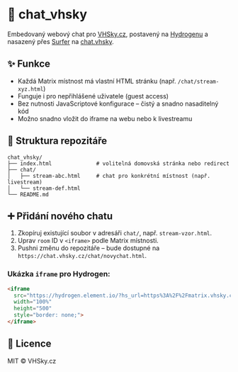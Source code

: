 # 💬 chat_vhsky

Embedovaný webový chat pro [VHSky.cz](https://vhsky.cz), postavený na [Hydrogenu](https://hydrogen.element.io/) a nasazený přes [Surfer](https://docs.oscloud.cz/apps/surfer/) na [chat.vhsky](https://chat.vhsky.cz).

## ✨ Funkce

- Každá Matrix místnost má vlastní HTML stránku (např. `/chat/stream-xyz.html`)
- Funguje i pro nepřihlášené uživatele (guest access)
- Bez nutnosti JavaScriptové konfigurace – čistý a snadno nasaditelný kód
- Možno snadno vložit do iframe na webu nebo k livestreamu

## 🧱 Struktura repozitáře

```
chat_vhsky/
├── index.html              # volitelná domovská stránka nebo redirect
├── chat/
│   ├── stream-abc.html     # chat pro konkrétní místnost (např. livestream)
│   └── stream-def.html
└── README.md
```

## ➕ Přidání nového chatu

1. Zkopíruj existující soubor v adresáři `chat/`, např. `stream-vzor.html`.
2. Uprav `room` ID v `<iframe>` podle Matrix místnosti.
3. Pushni změnu do repozitáře – bude dostupné na `https://chat.vhsky.cz/chat/novychat.html`.

### Ukázka `iframe` pro Hydrogen:

```html
<iframe
  src="https://hydrogen.element.io/?hs_url=https%3A%2F%2Fmatrix.vhsky.cz&room=!abc123:vhsky.cz"
  width="100%"
  height="500"
  style="border: none;">
</iframe>
```

## 📜 Licence

MIT © VHSky.cz


